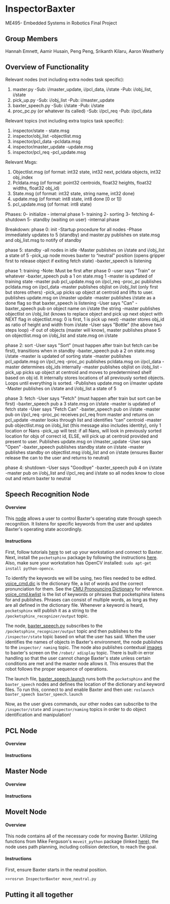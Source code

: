 # InspectorBaxter
ME495- Embedded Systems in Robotics Final Project

## Group Members
Hannah Emnett, Aamir Husain, Peng Peng, Srikanth Kilaru, Aaron Weatherly

## Overview of Functionality
Relevant nodes (not including extra nodes task specific):
1. master.py
    -Sub: i/master_update, i/pcl_data, i/state
    -Pub: i/obj_list, i/state
2. pick_up.py
    -Sub: i/obj_list
    -Pub: i/master_update
3. baxter_speech.py
    -Sub: i/state
    -Pub: i/state
4. proc_pc.py (or whatever its called)
    -Sub: i/pcl_req
    -Pub: i/pcl_data

Relevant topics (not including extra topics task specific):
1. inspector/state   - state.msg
2. inspector/obj_list   -objectlist.msg
3. inspector/pcl_data   -pcldata.msg
4. inspector/master_update  -update.msg
5. inspector/pcl_req   -pcl_update.msg  

Relevant Msgs:
1. Objectlist.msg (of format: int32 state, int32 next, pcldata objects, int32 obj_index
2. Pcldata.msg (of format: point32 centroids, float32 heights, float32 widths, float32 obj_id)
3. State.msg (of format: int32 state, string name, int32 done)
4. update.msg (of format: int8 state, int8 done [0 or 1])
5. pcl_update.msg (of format: int8 state)

Phases:
0- initialize - internal phase
1- training
2- sorting
3- fetching
4- shutdown
5- standby (waiting on user) -internal phase

Breakdown:
phase 0: init
-Startup procedure for all nodes
-Phase immediately updates to 5 (standby) and master.py publishes on state.msg and obj_list.msg to notify of standby

phase 5: standby
-all nodes in idle
-Master publishes on i/state and i/obj_list a state of 5
-pick_up node moves baxter to “neutral” position (opens gripper first to release object if exiting fetch state)
-baxter_speech is listening

phase 1: training
-Note: Must be first after phase 0
-user says "Train" or whatever
   -baxter_speech pub a 1 on state.msg 1
   -master is updated of training state
   -master pub pcl_update.msg on i/pcl_req
   -proc_pc publishes pcldata.msg on i/pcl_data
   -master publishes objlist on i/obj_list (only first but stores others)
   -pick_up picks up object at centroid and lifts to user. publishes update.msg on i/master update
   -master publishes i/state as a done flag so that baxter_speech is listening
   -User says "Can"
   -baxter_speech pub on object name on i/state the string
   -master publishes objectlist on i/obj_list (knows to replace object and pick up next object with NEXT flag in objectlist.msg: 0 is first, 1 is pick up next)
   -master stores obj_id as ratio of height and width from i/state
   -User says "Bottle" (the above two steps loop)
   -if out of objects (master will know), master publishes phase 5 on objectlist.msg on i/obj_list and state.msg on i/state

phase 2: sort
   -User says "Sort" (must happen after train but fetch can be first), transitions when in standby
   -baxter_speech pub a 2 on state.msg i/state
   -master is updated of sorting state
   -master publishes pcl_update.msg on i/pcl_req
   -proc_pc publishes pcldata.msg on i/pcl_data
   -master determines obj_ids internally
   -master publishes objlist on i/obj_list
   -pick_up picks up object at centroid and moves to predetermined shelf based on obj id. It internally stores locations of all previously sorted objects. Loops until everything is sorted.
   -Publishes update.msg on i/master update
   -Master publishes on i/state and i/obj_list a state of 5


phase 3: fetch
   -User says "Fetch" (must happen after train but sort can be first)
   -baxter_speech pub a 3 state.msg on i/state
   -master is updated of fetch state
   -User says "Fetch Can"
   -baxter_speech pub on i/state
   -master pub on i/pcl_req
   -proc_pc receives pcl_req from master and returns on pcl_update
   -master looks through list and identifies “can” centroid
   -master pub objectlist.msg on i/obj_list (this message also includes identity), only 1 location or Nans
   -pick_up will test: if all Nans, will look in previously sorted location for objs of correct id, ELSE, will pick up at centroid provided and present to user. Publishes update.msg on i/master_update
   -User says "Open"
   -baxter_speech publishes standby state on i/state
   -master publishes standby on objectlist.msg i/obj_list and on i/state (ensures Baxter release the can to the user and returns to neutral)

phase 4: shutdown
   -User says "Goodbye"
   -baxter_speech pub 4 on i/state
   -master pub on i/obj_list and i/pcl_req and i/state so all nodes know to close out and return baxter to neutral


## Speech Recognition Node

#### Overview
This [node][baxter_speech] allows a user to control Baxter's operating state through speech
recognition. It listens for specific keywords from the user and updates Baxter's operating
state accordingly.

#### Instructions
First, follow tutorials [here][baxter_tutorials] to set up your workstation and connect to Baxter.
Next, install the `pocketsphinx` package by following the instructions [here][pocketsphinx].
Also, make sure your workstation has OpenCV installed: `sudo apt-get install python-opencv`.

To identify the keywords we will be using, two files needed to be edited. [voice_cmd.dic][dic]
is the dictionary file, a list of words and the correct pronunciation for them. See the
[CMU Pronouncing Dictionary][cmu] for reference. [voice_cmd.kwlist][kwlist] is the list of keywords
or phrases that pocketsphinx listens for and publishes. Phrases can consist of multiple words, as
long as they are all defined in the dictionary file. Whenever a keyword is heard, `pocketsphinx`
will publish it as a string to the `/pocketsphinx_recognizer/output` topic.

The node, [baxter_speech.py][baxter_speech.py] subscribes to the `/pocketsphinx_recognizer/output`
topic and then publishes to the `/inspector/state` topic based on what the user has said. When the
user identifies the names of objects in Baxter's environment, the node publishes to the `inspector/
naming` topic. The node also publishes contextual [images][images] to baxter's screen on the `/robot/
xdisplay` topic. There is built-in error handling so that the user cannot change Baxter's state unless
certain conditions are met and the master node allows it. This ensures that the robot follows the
proper sequence of operations.


The launch file, [baxter_speech.launch][baxter_speech.launch] runs both the `pocketsphinx`
and the `baxter_speech` nodes and defines the location of the dictionary and keyword files. To run
this, connect to and enable Baxter and then use: `roslaunch baxter_speech baxter_speech.launch`

Now, as the user gives commands, our other nodes can subscribe to the `/inspector/state` and
`inspector/naming` topics in order to do object identification and manipulation!


## PCL Node

#### Overview

#### Instructions


## Master Node

#### Overview

#### Instructions


## MoveIt Node

#### Overview
This node contains all of the necessary code for moving Baxter. Utilizing functions from Mike Ferguson's `moveit_python` package (linked [here](https://github.com/mikeferguson/moveit_python)), the node uses path planning, including collision detection, to reach the goal.

#### Instructions
First, ensure Baxter starts in the neutral position.
```
>>rosrun InspectorBaxter move_neutral.py
```


## Putting it all together



[baxter_speech]: https://github.com/weatherman03/baxter_speech
[baxter_tutorials]: http://sdk.rethinkrobotics.com/wiki/Baxter_Setup
[pocketsphinx]: https://github.com/UTNuclearRoboticsPublic/pocketsphinx
[dic]: https://github.com/weatherman03/baxter_speech/blob/master/vocab/voice_cmd.dic
[cmu]: http://www.speech.cs.cmu.edu/cgi-bin/cmudict
[kwlist]: https://github.com/weatherman03/baxter_speech/blob/master/vocab/voice_cmd.kwlist
[baxter_speech.py]: https://github.com/weatherman03/baxter_speech/blob/master/src/baxter_speech.py
[images]: https://github.com/weatherman03/baxter_speech/tree/master/images
[baxter_speech.launch]: https://github.com/weatherman03/baxter_speech/blob/master/launch/baxter_speech.launch
